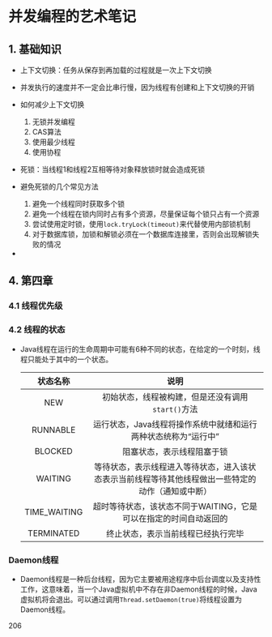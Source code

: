 # 并发编程的艺术笔记

## 1. 基础知识

* 上下文切换：任务从保存到再加载的过程就是一次上下文切换

* 并发执行的速度并不一定会比串行慢，因为线程有创建和上下文切换的开销
* 如何减少上下文切换
  1. 无锁并发编程
  2. CAS算法
  3. 使用最少线程
  4. 使用协程
* 死锁：当线程1和线程2互相等待对象释放锁时就会造成死锁
* 避免死锁的几个常见方法
  1. 避免一个线程同时获取多个锁
  2. 避免一个线程在锁内同时占有多个资源，尽量保证每个锁只占有一个资源
  3. 尝试使用定时锁，使用`lock.tryLock(timeout)`来代替使用内部锁机制
  4. 对于数据库锁，加锁和解锁必须在一个数据库连接里，否则会出现解锁失败的情况
* 

## 4. 第四章

### 4.1 线程优先级

### 4.2 线程的状态

* Java线程在运行的生命周期中可能有6种不同的状态，在给定的一个时刻，线程只能处于其中的一个状态。

  |   状态名称   |                             说明                             |
  | :----------: | :----------------------------------------------------------: |
  |     NEW      |      初始状态，线程被构建，但是还没有调用`start()`方法       |
  |   RUNNABLE   | 运行状态，Java线程将操作系统中就绪和运行两种状态统称为“运行中” |
  |   BLOCKED    |                  阻塞状态，表示线程阻塞于锁                  |
  |   WAITING    | 等待状态，表示线程进入等待状态，进入该状态表示当前线程等待其他线程做出一些特定的动作（通知或中断） |
  | TIME_WAITING | 超时等待状态，该状态不同于WAITING，它是可以在指定的时间自动返回的 |
  |  TERMINATED  |              终止状态，表示当前线程已经执行完毕              |

### Daemon线程

* Daemon线程是一种后台线程，因为它主要被用途程序中后台调度以及支持性工作，这意味着，当一个Java虚拟机中不存在非Daemon线程的时候，Java虚拟机将会退出。可以通过调用`Thread.setDaemon(true)`将线程设置为Daemon线程。

206